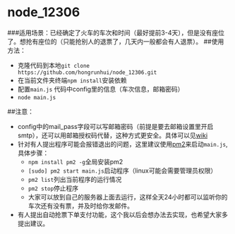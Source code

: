 # node_12306
###适用场景：已经确定了火车的车次和时间（最好提前3-4天），但是没有座位了。想抢有座位的（只能抢别人的退票了，几天内一般都会有人退票）。
##使用方法：
  * 克隆代码到本地``` git clone https://github.com/hongrunhui/node_12306.git ``` 
  * 在当前文件夹终端``` npm install ```安装依赖
  * 配置```main.js``` 代码中config里的信息（车次信息，邮箱密码）
  * ```node main.js```
  
##注意：
  * config中的mail_pass字段可以写邮箱密码（前提是要去邮箱设置里开启smtp），还可以用邮箱授权码代替，这种方式更安全。具体可以见[wiki](https://github.com/hongrunhui/node_12306/wiki/%E9%82%AE%E7%AE%B1%E8%AE%A4%E8%AF%81%E9%94%99%E8%AF%AF%E8%A7%A3%E5%86%B3%E5%8A%9E%E6%B3%95)
  * 针对有人提出程序可能会报错退出的问题，这里建议使用[pm2](http://pm2.keymetrics.io/)来启动```main.js```,具体步骤：
 	* ```npm install pm2 -g```全局安装pm2
 	* ```[sudo] pm2 start main.js```启动程序（linux可能会需要管理员权限）
    * ```pm2 list```列出当前程序的运行情况
    * ```pm2 stop```停止程序
    * 大家可以放到自己的服务器上面去运行，这样全天24小时都可以监听你的车次还有没有票，并及时给你发邮件。
  * 有人提出自动抢票下单支付功能，这个我以后会想办法去实现，也希望大家多提出建议。
